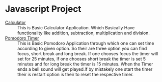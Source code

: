 <h1>Javascript Project</h1>

<dl>
  <dt><a href="https://pawargithub.github.io/javascript-multi-project-repo/Day_1_Calculator">Calculator</a></dt>
  <dd>This is Basic Calculator Application. Which Basically Have functionality like addition, subtraction, multiplication and division.</dd>
  <dt><a href="https://pawargithub.github.io/javascript-multi-project-repo/Day_2_Pomodoro_countdown">Pomodoro Timer</a></dt>
  <dd>This is Basic Pomodoro Application through which one can set time according to given option. So their are three option you can find focus, short break and long break. If one chooses focus the timer will set for 25 minutes, If one chooses short break the timer is set 5 minutes and for long break the timer is 15 minutes. When the Timer ends a bell sound will get played.If 
 by mistakely one start the timer their is restart option is their to reset the respective timer.</dd>
</dl>
